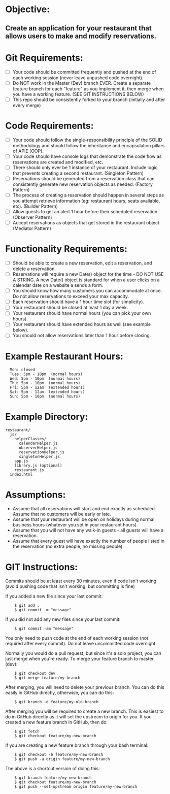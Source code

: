# Objective:
  ## Create an application for your restaurant that allows users to make and modify reservations.
  
# Git Requirements:
  - [ ] Your code should be committed frequently and pushed at the end of each working session (never leave unpushed code overnight).
  - [ ] Do NOT work in the Master (Dev) branch EVER. Create a separate feature branch for each "feature" as you implement it, then merge when you have a working feature. (SEE GIT INSTRUCTIONS BELOW)
  - [ ] This repo should be consistently forked to your branch (initially and after every merge)

# Code Requirements:
  - [ ] Your code should follow the single-responsibility principle of the SOLID methodology and should follow the inheritance and encapsulation pillars of APIE (OOP).
  - [ ] Your code should have console logs that demonstrate the code flow as reservations are created and modified, etc.
  - [ ] There should only ever be 1 instance of your restaurant. Include logic that prevents creating a second restaurant. (Singleton Pattern)
  - [ ] Reservations should be generated from a reservation class that can consistently generate new reservation objects as needed. (Factory Pattern)
  - [ ] The process of creating a reservation should happen in several steps as you attempt retrieve information (eg: restaurant hours, seats available, etc). (Builder Pattern)
  - [ ] Allow guests to get an alert 1 hour before their scheduled reservation. (Observer Pattern)
  - [ ] Accept reservations as objects that get stored in the restaurant object. (Mediator Pattern)

# Functionality Requirements:
  - [ ] Should be able to create a new reservation, edit a reservation, and delete a reservation.
  - [ ] Reservations will require a new Date() object for the time - DO NOT USE A STRING. A new Date() object is standard for when a user clicks on a calendar date on a website a sends a form.
  - [ ] You should know how many customers you can accommodate at once. Do not allow reservations to exceed your max capacity.
  - [ ] Each reservation should have a 1 hour time slot (for simplicity).
  - [ ] Your restaurant should be closed at least 1 day a week.
  - [ ] Your restaurant should have normal hours (you can pick your own hours).
  - [ ] Your restaurant should have extended hours as well (see example below).
  - [ ] You should not allow reservations later than 1 hour before closing.

# Example Restaurant Hours:
```
  Mon: closed
  Tues: 5pm - 10pm  (normal hours)
  Wed: 5pm - 10pm  (normal hours)
  Thu: 5pm - 10pm  (normal hours)
  Fri: 5pm - 12am  (extended hours)
  Sat: 5pm - 12am  (extended hours)
  Sun: 5pm - 10pm  (normal hours)
```

# Example Directory:
```
restaurant/
  js/
    helperClasses/
      calendarHelper.js
      observerHelper.js
      reservationHelper.js
      singletonHelper.js
    app.js
    library.js (optional)
    restaurant.js
  index.html
  ```

# Assumptions:
  - Assume that all reservations will start and end exactly as scheduled. Assume that no customers will be early or late.
  - Assume that your restaurant will be open on holidays during normal business hours (whatever you set in your restaurant hours).
  - Assume that you will not have any walk-in guests - all guests will have a reservation.
  - Assume that every guest will have exactly the number of people listed in the reservation (no extra people, no missing people).

# GIT Instructions:
  Commits should be at least every 30 minutes, even if code isn't working (avoid pushing code that isn't working, but committing is fine)
  
  If you added a new file since your last commit:
```
    $ git add .
    $ git commit -m "message"
```

  If you did not add any new files since your last commit:
```
    $ git commit -am "message"
```

  You only need to push code at the end of each working session (not required after every commit). Do not leave uncommitted code overnight.
  
  Normally you would do a pull request, but since it's a solo project, you can just merge when you're ready.
  To merge your feature branch to master (dev):
```
    $ git checkout dev
    $ git merge feature/my-branch
```

  After merging, you will need to delete your previous branch. You can do this easily in GitHub directly, otherwise, you can do this:
```
    $ git branch -d feature/my-old-branch
```

  After merging you will be required to create a new branch. This is easiest to do in GitHub directly as it will set the upstream to origin for you.
  If you created a new feature branch in GitHub, then do:
```
    $ git fetch
    $ git checkout feature/my-new-branch
```

  If you are creating a new feature branch through your bash terminal:
```
    $ git checkout -b feature/my-new-branch
    $ git push -u origin feature/my-new-branch
```

  The above is a shortcut version of doing this:
```
    $ git branch feature/my-new-branch
    $ git checkout feature/my-new-branch
    $ git push --set-upstream origin feature/my-new-branch
```
  
